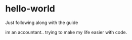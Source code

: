 # hello-world
Just following along with the guide

im an accountant.. trying to make my life easier with code. 
